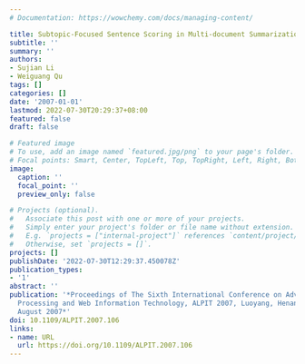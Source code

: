 ```yaml
---
# Documentation: https://wowchemy.com/docs/managing-content/

title: Subtopic-Focused Sentence Scoring in Multi-document Summarization
subtitle: ''
summary: ''
authors:
- Sujian Li
- Weiguang Qu
tags: []
categories: []
date: '2007-01-01'
lastmod: 2022-07-30T20:29:37+08:00
featured: false
draft: false

# Featured image
# To use, add an image named `featured.jpg/png` to your page's folder.
# Focal points: Smart, Center, TopLeft, Top, TopRight, Left, Right, BottomLeft, Bottom, BottomRight.
image:
  caption: ''
  focal_point: ''
  preview_only: false

# Projects (optional).
#   Associate this post with one or more of your projects.
#   Simply enter your project's folder or file name without extension.
#   E.g. `projects = ["internal-project"]` references `content/project/deep-learning/index.md`.
#   Otherwise, set `projects = []`.
projects: []
publishDate: '2022-07-30T12:29:37.450078Z'
publication_types:
- '1'
abstract: ''
publication: '*Proceedings of The Sixth International Conference on Advanced Language
  Processing and Web Information Technology, ALPIT 2007, Luoyang, Henan, China, 22-24
  August 2007*'
doi: 10.1109/ALPIT.2007.106
links:
- name: URL
  url: https://doi.org/10.1109/ALPIT.2007.106
---
```

